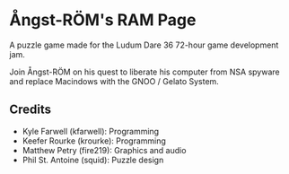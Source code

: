# Ångst-RÖM's RAM Page

A puzzle game made for the Ludum Dare 36 72-hour game development jam.

Join Ångst-RÖM on his quest to liberate his computer from NSA spyware and replace Macindows with the GNOO / Gelato System.

## Credits
* Kyle Farwell (kfarwell): Programming
* Keefer Rourke (krourke): Programming
* Matthew Petry (fire219): Graphics and audio
* Phil St. Antoine (squid): Puzzle design
